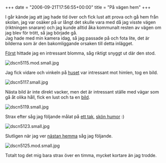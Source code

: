 +++
date = "2006-09-21T17:56:55+00:00"
title = "På vägen hem"
+++

I går kände jag att jag hade tid över och fick lust att prova och gå hem från skolan, jag var osäker på ur långt det skulle vara med då jag visste vägen (riktningen snarare) och jag kunde alltid åka kommunalt resten av vägen om jag blev för trött, så jag började gå.  
Jag hade med min kamera idag, så jag passade på och fota lite, det är bilderna som är den bakomliggande orsaken till detta inlägget.

[Först][1] hittade jag en intressant blomma, såg riktigt snyggt ut där den stod.

<img id="image106" src="/images/2006/09/dscn5115.mod.small.jpg" alt="dscn5115.mod.small.jpg" />

Jag fick vidare och vinkeln på [huset][2] var intressant mot himlen, tog en bild.

<img id="image107" src="/images/2006/09/dscn5117.small.jpg" alt="dscn5117.small.jpg" />

Nästa bild är inte direkt vacker, men det är intressant ställe med vägar som gå åt olika håll, fick en lust och ta en [bild][3].

<img id="image108" src="/images/2006/09/dscn5119.small.jpg" alt="dscn5119.small.jpg" />

Strax efter såg jag följande målat på [ett tak][4], [skön humor][5] :) 

<img id="image109" src="/images/2006/09/dscn5123.small.jpg" alt="dscn5123.small.jpg" />

Slutligen när jag ver [nästan hemma][6] såg jag följande.

<img id="image110" src="/images/2006/09/dscn5125.mod.small.jpg" alt="dscn5125.mod.small.jpg" />

Totalt tog det mig bara strax över en timma, mycket kortare än jag trodde.

<small></small>

 [1]: http://maps.google.com/maps?f=q&#038;hl=en&#038;q=Stockholm,+Sweden&#038;ie=UTF8&#038;z=17&#038;ll=59.347734,18.065209&#038;spn=0.003993,0.013454&#038;t=h&#038;om=1
 [2]: http://maps.google.com/maps?f=q&#038;hl=en&#038;q=Stockholm,+Sweden&#038;ie=UTF8&#038;z=17&#038;ll=59.350171,18.048702&#038;spn=0.003993,0.013454&#038;t=h&#038;om=1
 [3]: http://maps.google.com/maps?f=q&#038;hl=en&#038;q=Stockholm,+Sweden&#038;ie=UTF8&#038;z=17&#038;ll=59.343946,18.02585&#038;spn=0.003993,0.013454&#038;t=h&#038;om=1
 [4]: http://maps.google.com/maps?f=q&#038;hl=en&#038;q=Stockholm,+Sweden&#038;ie=UTF8&#038;z=18&#038;ll=59.344296,18.024713&#038;spn=0.001997,0.006727&#038;t=h&#038;om=1
 [5]: http://kartor.eniro.se/query?&#038;what=map&#038;WGS84=18.024555795795%3B59.34431799394798&#038;zl=10&#038;ms=0&#038;mapstate=10%3B18.024555795795%3B59.34431799394798%3B0%3B18.023726791246172%3B59.34469479661627%3B18.02538480034383%3B59.34394119127969&#038;mapcomp=%3B%3B%3B%3B%3B%3B%3B%3B%3B%3B%3B%3B%3B%3B0%3B0%3B0.0000%3B0.0000%3B&#038;ns=1&#038;stq=0&#038;pis=0&#038;layers=camera&#038;imgmode=1
 [6]: http://maps.google.com/maps?f=q&#038;hl=en&#038;q=Stockholm,+Sweden&#038;ie=UTF8&#038;z=18&#038;ll=59.346676,18.012772&#038;spn=0.001997,0.006727&#038;t=h&#038;om=1
